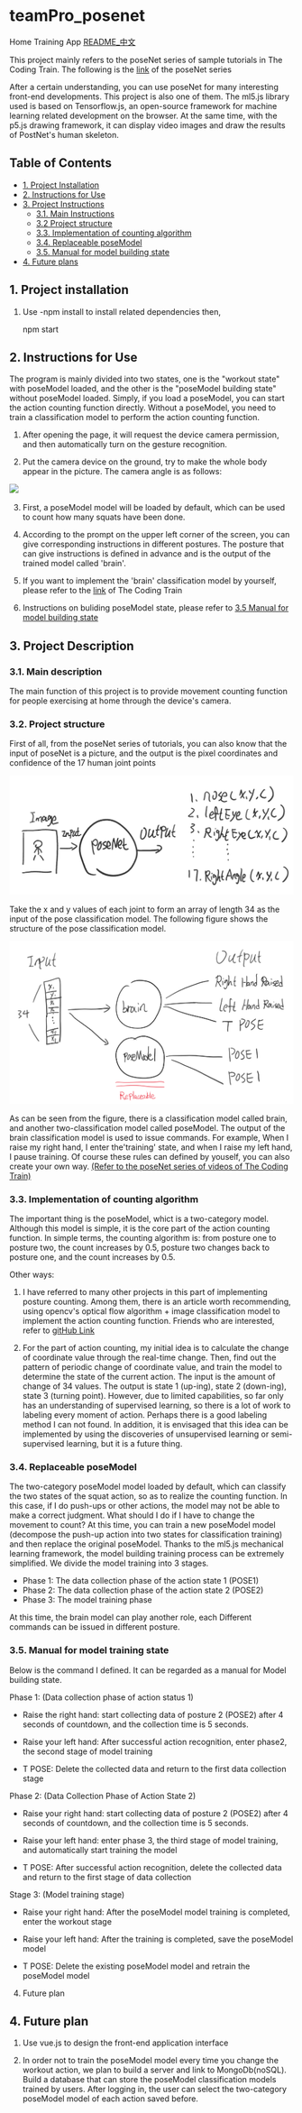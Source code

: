 
# teamPro_posenet 
Home Training App [README_中文](README.md)

This project mainly refers to the poseNet series of sample tutorials in The Coding Train. The following is the [link](https://www.youtube.com/watch?v=OIo-DIOkNVg) of the poseNet series 

After a certain understanding, you can use poseNet for many interesting front-end developments. This project is also one of them. The ml5.js library used is based on Tensorflow.js, an open-source framework for machine learning related development on the browser. At the same time, with the p5.js drawing framework, it can display video images and draw the results of PostNet's human skeleton. 

## Table of Contents
 * [1. Project Installation](#y1)
 * [2. Instructions for Use](#y2) 
 * [3. Project Instructions](#y3) 
    * [3.1. Main Instructions](#y31) 
    * [3.2 Project structure](#y32) 
    * [3.3. Implementation of counting algorithm](#y33) 
    * [3.4. Replaceable poseModel](#y34) 
    * [3.5. Manual for model building state](#y35) 
* [4. Future plans](#y4)

<h2 id=y1> 1. Project installation  </h2>


1. Use -npm install  to install related dependencies then, 

    npm start 

<h2 id=y2> 2. Instructions for Use  </h2>

The program is mainly divided into two states, one is the "workout state" with poseModel loaded, and the other is the "poseModel building state" without poseModel loaded. Simply, if you load a poseModel, you can start the action counting function directly. Without a poseModel, you need to train a classification model to perform the action counting function. 

1. After opening the page, it will request the device camera permission, and then automatically turn on the gesture recognition. 

2. Put the camera device on the ground, try to make the whole body appear in the picture. The camera angle is as follows: 

<img src="MD_images/ready.png" width="300"></img>

3. First, a poseModel model will be loaded by default, which can be used to count how many squats have been done. 

4. According to the prompt on the upper left corner of the screen, you can give corresponding instructions in different postures. The posture that can give instructions is defined in advance and is the output of the trained model called 'brain'. 

5. If you want to implement the 'brain' classification model by yourself, please refer to the [link]((https://www.youtube.com/watch?v=OIo-DIOkNVg)) of The Coding Train  

6. Instructions on buliding poseModel state, please refer to [3.5 Manual for model building state](#35)



<h2 id=y3> 3. Project Description  </h2>
 
 <h3 id="y31"> 3.1. Main description</h3>

 The main function of this project is to provide movement counting function for people exercising at home through the device's camera. 
 
 <h3 id="y32">  3.2. Project structure </h3>

 First of all, from the poseNet series of tutorials, you can also know that the input of poseNet is a picture, and the output is the pixel coordinates and confidence of the 17 human joint points
 
 ![poseNetIO](MD_images/poseNetIO.png) 
 
 Take the x and y values ​​of each joint to form an array of length 34 as the input of the pose classification model. The following figure shows the structure of the pose classification model.

 ![BP](MD_images/BP.png) 
 
 As can be seen from the figure, there is a classification model called brain, and another two-classification model called poseModel. The output of the brain classification model is used to issue commands. For example, When I raise my right hand, I enter the'training' state, and when I raise my left hand, I pause training. Of course these rules can defined by youself, you can also create your own way. [(Refer to the poseNet series of videos of The Coding Train)](https://www.youtube.com/watch?v=OIo-DIOkNVg)
 
 <h3 id="y33">   3.3. Implementation of counting algorithm </h3>

 The important thing is the poseModel, whict is a two-category model. Although this model is simple, it is the core part of the action counting function. In simple terms, the counting algorithm is: from posture one to posture two, the count increases by 0.5, posture two changes back to posture one, and the count increases by 0.5.

 Other ways:

 1. I have referred to many other projects in this part of implementing posture counting. Among them, there is an article worth recommending, using opencv's optical flow algorithm + image classification model to implement the action counting function. Friends who are interested, refer to [gitHub Link](https://github.com/artkulakworkout-movement-counting)

 2. For the part of action counting, my initial idea is to calculate the change of coordinate value through the real-time change. Then, find out the pattern of periodic change of coordinate value, and train the model to determine the state of the current action. The input is the amount of change of 34 values. The output is state 1 (up-ing), state 2 (down-ing), state 3 (turning point). However, due to limited capabilities, so far only has an understanding of supervised learning, so there is a lot of work to labeling every moment of action. Perhaps there is a good labeling method I can not found. In addition, it is envisaged that this idea can be implemented by using the discoveries of unsupervised learning or semi-supervised learning, but it is a future thing.
 
 <h3 id="y34">  3.4. Replaceable poseModel </h3>
 
 The two-category poseModel model loaded by default, which can  classify the two states of the squat action, so as to realize the counting function. In this case, if I do push-ups or other actions, the model may not be able to make a correct judgment.
 What should I do if I have to change the movement to count? At this time, you can train a new poseModel model (decompose the push-up action into two states for classification training) and then replace the original poseModel. Thanks to the ml5.js mechanical learning framework, the model building training process can be extremely simplified. We divide the model training into 3 stages. 
 * Phase 1: The data collection phase of the action state 1 (POSE1) 
 * Phase 2: The data collection phase of the action state 2 (POSE2) 
 * Phase 3: The model training phase 
 
 At this time, the brain model can play another role, each Different commands can be issued in different posture. 
 
 <h3 id="y35">  3.5. Manual for model training state </h3>
 
 Below is the command I defined. It can be regarded as a manual for Model building state.

 Phase 1: (Data collection phase of action status 1)

 * Raise the right hand: start collecting data of posture 2 (POSE2) after 4 seconds of countdown, and the collection time is 5 seconds.
 
 * Raise your left hand: After successful action recognition, enter phase2, the second stage of model training 
 
 * T POSE: Delete the collected data and return to the first data collection stage

 Phase 2: (Data Collection Phase of Action State 2)

 * Raise your right hand: start collecting data of posture 2 (POSE2) after 4 seconds of countdown, and the collection time is 5 seconds.

 * Raise your left hand: 
 enter phase 3, the third stage of model training, and automatically start training the model 

 * T POSE: After successful action recognition, delete the collected data and return to the first stage of data collection

 Stage 3: (Model training stage) 

 * Raise your right hand: After the poseModel model training is completed, enter the workout stage

 * Raise your left hand: After the training is completed, save the poseModel model 
 
 * T POSE: Delete the existing poseModel model and retrain the poseModel model 
 
 4. Future plan 
<h2 id=y4> 4. Future plan  </h2>


 1. Use vue.js to design the front-end application interface

 2. In order not to train the poseModel model every time you change the workout action, we plan to build a server and link to MongoDb(noSQL). Build a database that can store the poseModel classification models trained by users. After logging in, the user can select the two-category poseModel model of each action saved before.